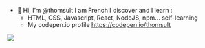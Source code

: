 - 👋 Hi, I’m @thomsult
I am French I discover and I learn :
  - HTML, CSS, Javascript, React, NodeJS, npm... self-learning
  - My codepen.io profile https://codepen.io/thomsult
  
![](https://komarev.com/ghpvc/?username=your-github-thomsult)
<!---
thomsult/thomsult is a ✨ special ✨ repository because its `README.md` (this file) appears on your GitHub profile.
You can click the Preview link to take a look at your changes.
--->
